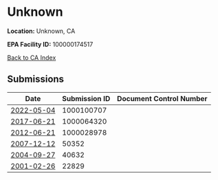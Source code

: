 # Unknown

**Location:** Unknown, CA

**EPA Facility ID:** 100000174517

[Back to CA Index](../../index.md)

## Submissions

| Date | Submission ID | Document Control Number |
|------|--------------|-------------------------|
| [2022-05-04](submissions/1000100707.md) | 1000100707 |  |
| [2017-06-21](submissions/1000064320.md) | 1000064320 |  |
| [2012-06-21](submissions/1000028978.md) | 1000028978 |  |
| [2007-12-12](submissions/50352.md) | 50352 |  |
| [2004-09-27](submissions/40632.md) | 40632 |  |
| [2001-02-26](submissions/22829.md) | 22829 |  |
